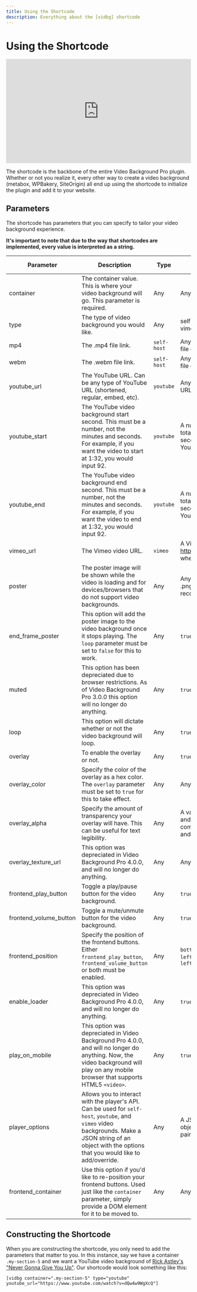 ```yaml
---
title: Using the Shortcode
description: Everything about the [vidbg] shortcode
---
```


# Using the Shortcode

<div style="padding-top: 56.25%; position: relative;">
    <iframe style="position: absolute; top: 0; left: 0; width: 100%; height: 100%;" src="https://www.youtube.com/embed/Ax-MSgWP5ww" frameborder="0" allow="accelerometer; autoplay; encrypted-media; gyroscope; picture-in-picture" allowfullscreen></iframe>
</div>

The shortcode is the backbone of the entire Video Background Pro plugin. Whether or not you realize it, every other way to create a video background (metabox, WPBakery, SiteOrigin) all end up using the shortcode to initialize the plugin and add it to your website.

## Parameters

The shortcode has parameters that you can specify to tailor your video background experience.

**It's important to note that due to the way that shortcodes are implemented, every value is interpreted as a string.**

| Parameter | Description | Type | Accepts | Default Value
| -|-| -| -| -|
| container | The container value. This is where your video background will go. This parameter is required. | Any | Any DOM Element | `""`
| type | The type of video background you would like. | Any | self-host, youtube, vimeo | "self-host"
| mp4 | The .mp4 file link. | `self-host` | Any URL with an `.mp4` file extension. | "null"
| webm | The .webm file link. | `self-host` | Any URL with a `.webm` file extension. | "null"
| youtube_url | The YouTube URL. Can be any type of YouTube URL (shortened, regular, embed, etc).| `youtube` | Any YouTube video URL. | "null"
| youtube_start | The YouTube video background start second. This must be a number, not the minutes and seconds. For example, if you want the video to start at 1:32, you would input 92. | `youtube` | A number less than the total amount of seconds in the YouTube video. | "0"
| youtube_end | The YouTube video background end second. This must be a number, not the minutes and seconds. For example, if you want the video to end at 1:32, you would input 92. | `youtube` | A number less than the total amount of seconds in the YouTube video. | "null"
| vimeo_url | The Vimeo video URL. | `vimeo` | A Vimeo Video URL ex. https://vimeo.com/xxxx where "xxxx" is the ID. | "null"
| poster | The poster image will be shown while the video is loading and for devices/browsers that do not support video backgrounds. | Any | Any URL to an image. .png and .jpg are recommended. | "null"
| end\_frame\_poster | This option will add the poster image to the video background once it stops playing. The `loop` parameter must be set to `false` for this to work. | Any | `true` or `false` | "false"
| muted | This option has been depreciated due to browser restrictions. As of Video Background Pro 3.0.0 this option will no longer do anything. | Any | `true` or `false` | "true"
| loop | This option will dictate whether or not the video background will loop. | Any | `true` or `false` | "true"
| overlay | To enable the overlay or not. | Any | `true` or `false` | "false"
| overlay_color | Specify the color of the overlay as a hex color. The `overlay` parameter must be set to `true` for this to take effect. | Any | Any Hex color. | "#000"
| overlay_alpha | Specify the amount of transparency your overlay will have. This can be useful for text legibility. | Any | A value between `0.00` and `1.00` where `0.00` is completely transparent and `1.00` begin opaque. | "0.3"
| overlay\_texture\_url | This option was depreciated in Video Background Pro 4.0.0, and will no longer do anything. | Any | Any URL to an image. | "#"
| frontend\_play\_button | Toggle a play/pause button for the video background. | Any | `true` or `false` | "false"
| frontend\_volume\_button | Toggle a mute/unmute button for the video background. | Any | `true` or `false` | "false"
| frontend_position | Specify the position of the frontend buttons. Either `frontend_play_button`, `frontend_volume_button` or both must be enabled. | Any | `bottom-right`, `bottom-left`, `top-right`, `top-left` | "bottom-right"
| enable_loader | This option was depreciated in Video Background Pro 4.0.0, and will no longer do anything. | Any | `true` or `false` | "false"
| play\_on\_mobile | This option was depreciated in Video Background Pro 4.0.0, and will no longer do anything. Now, the video background will play on any mobile browser that supports HTML5 `<video>`. | Any | `true` or `false` | "true"
| player_options | Allows you to interact with the player's API. Can be used for `self-host`, `youtube`, and `vimeo` video backgrounds. Make a JSON string of an object with the options that you would like to add/override. | Any | A JSON String with an object of key:value pairs. | "null"
| frontend_container | Use this option if you'd like to re-position your frontend buttons. Used just like the `container` parameter, simply provide a DOM element for it to be moved to. | Any | Any DOM Element | "null"

## Constructing the Shortcode

When you are constructing the shortcode, you only need to add the parameters that matter to you. In this instance, say we have a container `.my-section-5` and we want a YouTube video background of [Rick Astley's "Never Gonna Give You Up"](https://www.youtube.com/watch?v=dQw4w9WgXcQ). Our shortcode would look something like this:

```
[vidbg container=".my-section-5" type="youtube" youtube_url="https://www.youtube.com/watch?v=dQw4w9WgXcQ"]
```